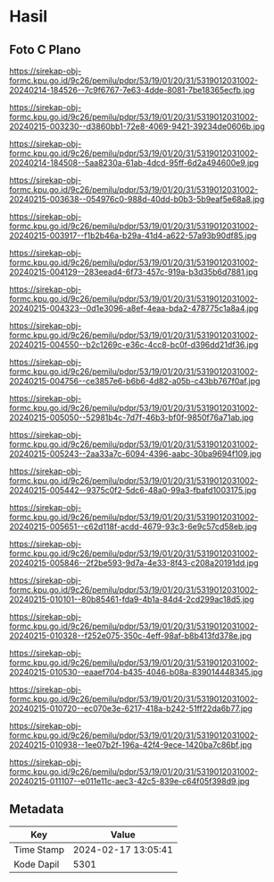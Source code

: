 # Hasil

## Foto C Plano

https://sirekap-obj-formc.kpu.go.id/9c26/pemilu/pdpr/53/19/01/20/31/5319012031002-20240214-184526--7c9f6767-7e63-4dde-8081-7be18365ecfb.jpg

https://sirekap-obj-formc.kpu.go.id/9c26/pemilu/pdpr/53/19/01/20/31/5319012031002-20240215-003230--d3860bb1-72e8-4069-9421-39234de0606b.jpg

https://sirekap-obj-formc.kpu.go.id/9c26/pemilu/pdpr/53/19/01/20/31/5319012031002-20240214-184508--5aa8230a-61ab-4dcd-95ff-6d2a494600e9.jpg

https://sirekap-obj-formc.kpu.go.id/9c26/pemilu/pdpr/53/19/01/20/31/5319012031002-20240215-003638--054976c0-988d-40dd-b0b3-5b9eaf5e68a8.jpg

https://sirekap-obj-formc.kpu.go.id/9c26/pemilu/pdpr/53/19/01/20/31/5319012031002-20240215-003917--f1b2b46a-b29a-41d4-a622-57a93b90df85.jpg

https://sirekap-obj-formc.kpu.go.id/9c26/pemilu/pdpr/53/19/01/20/31/5319012031002-20240215-004129--283eead4-6f73-457c-919a-b3d35b6d7881.jpg

https://sirekap-obj-formc.kpu.go.id/9c26/pemilu/pdpr/53/19/01/20/31/5319012031002-20240215-004323--0d1e3096-a8ef-4eaa-bda2-478775c1a8a4.jpg

https://sirekap-obj-formc.kpu.go.id/9c26/pemilu/pdpr/53/19/01/20/31/5319012031002-20240215-004550--b2c1269c-e36c-4cc8-bc0f-d396dd21df36.jpg

https://sirekap-obj-formc.kpu.go.id/9c26/pemilu/pdpr/53/19/01/20/31/5319012031002-20240215-004756--ce3857e6-b6b6-4d82-a05b-c43bb767f0af.jpg

https://sirekap-obj-formc.kpu.go.id/9c26/pemilu/pdpr/53/19/01/20/31/5319012031002-20240215-005050--52981b4c-7d7f-46b3-bf0f-9850f76a71ab.jpg

https://sirekap-obj-formc.kpu.go.id/9c26/pemilu/pdpr/53/19/01/20/31/5319012031002-20240215-005243--2aa33a7c-6094-4396-aabc-30ba9694f109.jpg

https://sirekap-obj-formc.kpu.go.id/9c26/pemilu/pdpr/53/19/01/20/31/5319012031002-20240215-005442--9375c0f2-5dc6-48a0-99a3-fbafd1003175.jpg

https://sirekap-obj-formc.kpu.go.id/9c26/pemilu/pdpr/53/19/01/20/31/5319012031002-20240215-005651--c62d118f-acdd-4679-93c3-6e9c57cd58eb.jpg

https://sirekap-obj-formc.kpu.go.id/9c26/pemilu/pdpr/53/19/01/20/31/5319012031002-20240215-005846--2f2be593-9d7a-4e33-8f43-c208a20191dd.jpg

https://sirekap-obj-formc.kpu.go.id/9c26/pemilu/pdpr/53/19/01/20/31/5319012031002-20240215-010101--80b85461-fda9-4b1a-84d4-2cd299ac18d5.jpg

https://sirekap-obj-formc.kpu.go.id/9c26/pemilu/pdpr/53/19/01/20/31/5319012031002-20240215-010328--f252e075-350c-4eff-98af-b8b413fd378e.jpg

https://sirekap-obj-formc.kpu.go.id/9c26/pemilu/pdpr/53/19/01/20/31/5319012031002-20240215-010530--eaaef704-b435-4046-b08a-839014448345.jpg

https://sirekap-obj-formc.kpu.go.id/9c26/pemilu/pdpr/53/19/01/20/31/5319012031002-20240215-010720--ec070e3e-6217-418a-b242-51ff22da6b77.jpg

https://sirekap-obj-formc.kpu.go.id/9c26/pemilu/pdpr/53/19/01/20/31/5319012031002-20240215-010938--1ee07b2f-196a-42f4-9ece-1420ba7c86bf.jpg

https://sirekap-obj-formc.kpu.go.id/9c26/pemilu/pdpr/53/19/01/20/31/5319012031002-20240215-011107--e011e11c-aec3-42c5-839e-c64f05f398d9.jpg


## Metadata

| Key        | Value               |
| ---------- | ------------------- |
| Time Stamp | 2024-02-17 13:05:41 |
| Kode Dapil | 5301                |



